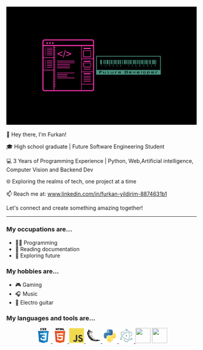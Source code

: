 ![Uploading pattern.png…](https://github.com/furkiyildirim/furkiyildirim/blob/main/logop.png)

👋 Hey there, I'm Furkan!

🎓 High school graduate | Future Software Engineering Student

💻 3 Years of Programming Experience | Python, Web,Artificial intelligence, Computer Vision and Backend Dev

🌐 Exploring the realms of tech, one project at a time

📫 Reach me at: www.linkedin.com/in/furkan-yildirim-8874631b1

Let's connect and create something amazing together!

---

### My occupations are...
- 👨‍💻 Programming
- 📖 Reading documentation
- 🔬 Exploring future

### My hobbies are...
- 🎮 Gaming
- 🎧 Music
- 🎸 Electro guitar

### My languages and tools are...

<p align="center">
  <a href="https://www.w3schools.com/css/" target="_blank" rel="noreferrer">
    <img src="https://raw.githubusercontent.com/devicons/devicon/master/icons/css3/css3-original-wordmark.svg" alt="css3" width="40" height="40"/>
  </a>
  <a href="https://www.w3.org/html/" target="_blank" rel="noreferrer">
    <img src="https://raw.githubusercontent.com/devicons/devicon/master/icons/html5/html5-original-wordmark.svg" alt="html5" width="40" height="40"/>
  </a>
  <a href="https://developer.mozilla.org/en-US/docs/Web/JavaScript" target="_blank" rel="noreferrer">
    <img src="https://raw.githubusercontent.com/devicons/devicon/master/icons/javascript/javascript-original.svg" alt="javascript" width="40" height="40"/>
  </a>
  <a href="https://flask.palletsprojects.com/" target="_blank" rel="noreferrer">
    <img src="https://raw.githubusercontent.com/devicons/devicon/master/icons/flask/flask-original.svg" alt="flask" width="40" height="40"/>
  </a>
  <a href="https://www.python.org/" target="_blank" rel="noreferrer">
    <img src="https://raw.githubusercontent.com/devicons/devicon/master/icons/python/python-original.svg" alt="python" width="40" height="40"/>
  </a>
  <a href="https://www.electronjs.org/" target="_blank" rel="noreferrer">
    <img src="https://raw.githubusercontent.com/devicons/devicon/master/icons/electron/electron-original.svg" alt="electron" width="40" height="40"/>
  </a>
  <a>
     <link rel="stylesheet" type='text/css' href="https://cdn.jsdelivr.net/gh/devicons/devicon@latest/devicon.min.css" />
      <img src="https://cdn.jsdelivr.net/gh/devicons/devicon@latest/icons/nodejs/nodejs-plain-wordmark.svg"  width="40" height="40" />
  </a>
   <a>
     <img src="https://cdn.jsdelivr.net/gh/devicons/devicon@latest/icons/express/express-original-wordmark.svg" width="40" height="40" />
   </a>
         
</p>
